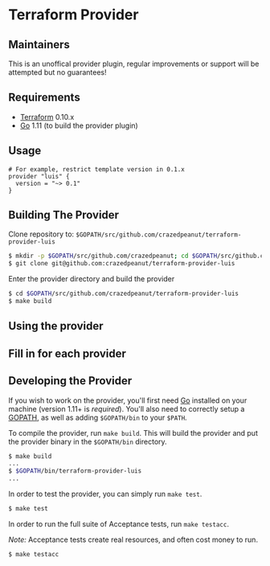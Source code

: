 # Terraform Provider

## Maintainers

This is an unoffical provider plugin, regular improvements or support will be attempted but no guarantees!    

## Requirements

- [Terraform](https://www.terraform.io/downloads.html) 0.10.x
- [Go](https://golang.org/doc/install) 1.11 (to build the provider plugin)

## Usage

```
# For example, restrict template version in 0.1.x
provider "luis" {
  version = "~> 0.1"
}
```

## Building The Provider

Clone repository to: `$GOPATH/src/github.com/crazedpeanut/terraform-provider-luis`

```sh
$ mkdir -p $GOPATH/src/github.com/crazedpeanut; cd $GOPATH/src/github.com/crazedpeanut
$ git clone git@github.com:crazedpeanut/terraform-provider-luis
```

Enter the provider directory and build the provider

```sh
$ cd $GOPATH/src/github.com/crazedpeanut/terraform-provider-luis
$ make build
```

## Using the provider

## Fill in for each provider

## Developing the Provider

If you wish to work on the provider, you'll first need [Go](http://www.golang.org) installed on your machine (version 1.11+ is _required_). You'll also need to correctly setup a [GOPATH](http://golang.org/doc/code.html#GOPATH), as well as adding `$GOPATH/bin` to your `$PATH`.

To compile the provider, run `make build`. This will build the provider and put the provider binary in the `$GOPATH/bin` directory.

```sh
$ make build
...
$ $GOPATH/bin/terraform-provider-luis
...
```

In order to test the provider, you can simply run `make test`.

```sh
$ make test
```

In order to run the full suite of Acceptance tests, run `make testacc`.

_Note:_ Acceptance tests create real resources, and often cost money to run.

```sh
$ make testacc
```
